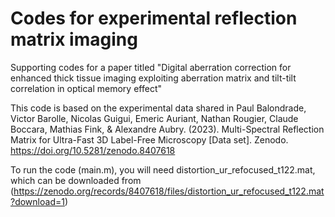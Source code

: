 # Codes for experimental reflection matrix imaging
Supporting codes for a paper titled "Digital aberration correction for enhanced thick tissue imaging exploiting aberration matrix and tilt-tilt correlation in optical memory effect"

This code is based on the experimental data shared in
Paul Balondrade, Victor Barolle, Nicolas Guigui, Emeric Auriant, Nathan Rougier, Claude Boccara, Mathias Fink, & Alexandre Aubry. (2023). Multi-Spectral Reflection Matrix for Ultra-Fast 3D Label-Free Microscopy [Data set]. Zenodo. https://doi.org/10.5281/zenodo.8407618

To run the code (main.m), you will need distortion_ur_refocused_t122.mat, which can be downloaded from (https://zenodo.org/records/8407618/files/distortion_ur_refocused_t122.mat?download=1)
